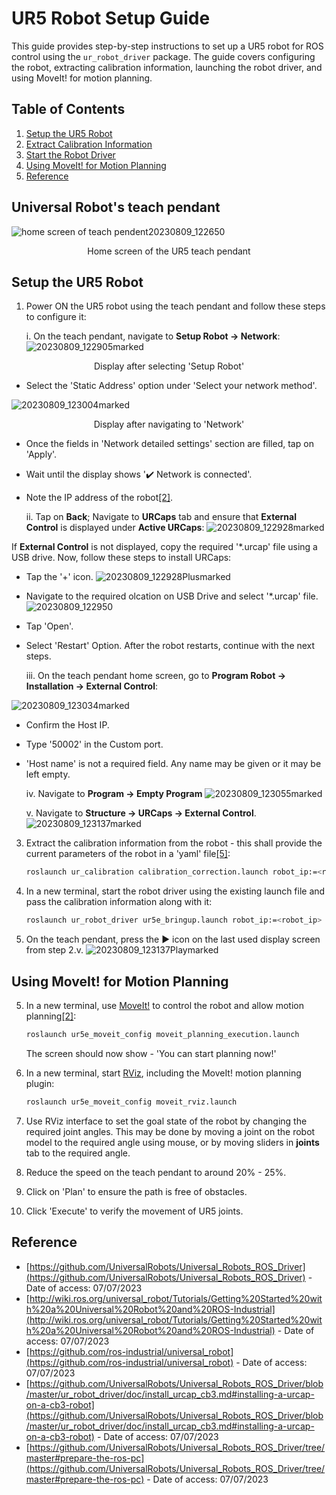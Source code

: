 # UR5 Robot Setup Guide

This guide provides step-by-step instructions to set up a UR5 robot for ROS control using the `ur_robot_driver` package. The guide covers configuring the robot, extracting calibration information, launching the robot driver, and using MoveIt! for motion planning.

## Table of Contents
1. [Setup the UR5 Robot](#setup-the-ur5-robot)
2. [Extract Calibration Information](#extract-calibration-information)
3. [Start the Robot Driver](#start-the-robot-driver)
4. [Using MoveIt! for Motion Planning](#using-moveit-for-motion-planning)
5. [Reference](#reference)

## Universal Robot's teach pendant
![home screen of teach pendent20230809_122650](https://github.com/robotvisionlabs/autonomous-manipulation/assets/17614773/39c7919b-aae4-4f4c-b3ac-25b87ac89825)
<p align="center">Home screen of the UR5 teach pendant</p>

## Setup the UR5 Robot

1. Power ON the UR5 robot using the teach pendant and follow these steps to configure it:

   i. On the teach pendant, navigate to **Setup Robot -> Network**:
![20230809_122905marked](https://github.com/robotvisionlabs/autonomous-manipulation/assets/17614773/484f5f27-180b-46a4-9cf9-145efe03e5f2)
<p align="center">Display after selecting 'Setup Robot'</p>

- Select the 'Static Address' option under 'Select your network method'.

![20230809_123004marked](https://github.com/robotvisionlabs/autonomous-manipulation/assets/17614773/88a82f4a-d567-4848-bb67-e049c4fa0e88)
<p align="center">Display after navigating to 'Network'</p>

- Once the fields in 'Network detailed settings' section are filled, tap on 'Apply'.
- Wait until the display shows ':heavy_check_mark: Network is connected'.
- Note the IP address of the robot[[2]](http://wiki.ros.org/universal_robot/Tutorials/Getting%20Started%20with%20a%20Universal%20Robot%20and%20ROS-Industrial).

    ii. Tap on **Back**; Navigate to **URCaps** tab and ensure that **External Control** is displayed under **Active URCaps**:
![20230809_122928marked](https://github.com/robotvisionlabs/autonomous-manipulation/assets/17614773/5f6bdecf-9669-46c8-9780-a2c580d7ac6e)

If **External Control** is not displayed, copy the required '\*.urcap' file using a USB drive. Now, follow these steps to install URCaps:

- Tap the '+' icon.
![20230809_122928Plusmarked](https://github.com/robotvisionlabs/autonomous-manipulation/assets/17614773/d4f3e685-110e-4458-bf7a-fb6308538045)

- Navigate to the required olcation on USB Drive and select '*.urcap' file.
![20230809_122950](https://github.com/robotvisionlabs/autonomous-manipulation/assets/17614773/3c1d9829-7d4e-4017-8190-075ab4c2e976)

- Tap 'Open'.
- Select 'Restart' Option. After the robot restarts, continue with the next steps.

    iii. On the teach pendant home screen, go to **Program Robot -> Installation -> External Control**:

![20230809_123034marked](https://github.com/robotvisionlabs/autonomous-manipulation/assets/17614773/f31fb691-c301-4c13-9865-477548f15e53)

- Confirm the Host IP.
- Type '50002' in the Custom port.
- 'Host name' is not a required field. Any name may be given or it may be left empty.

    iv. Navigate to **Program -> Empty Program**
  ![20230809_123055marked](https://github.com/robotvisionlabs/autonomous-manipulation/assets/17614773/f80dbd24-5f31-457b-9a40-cba0fb863df5)

    v. Navigate to **Structure -> URCaps -> External Control**.
    ![20230809_123137marked](https://github.com/robotvisionlabs/autonomous-manipulation/assets/17614773/806b9e36-5b6c-424f-a99b-bedb1d45bc56)

3. Extract the calibration information from the robot - this shall provide the current parameters of the robot in a 'yaml' file[[5]](https://github.com/UniversalRobots/Universal_Robots_ROS_Driver/tree/master#prepare-the-ros-pc):
    ```bash
    roslaunch ur_calibration calibration_correction.launch robot_ip:=<robot_ip> target_filename:="${HOME}/my_robot_calibration.yaml"
    ```

4. In a new terminal, start the robot driver using the existing launch file and pass the calibration information along with it:
    ```bash
    roslaunch ur_robot_driver ur5e_bringup.launch robot_ip:=<robot_ip> kinematics_config:="${HOME}/my_robot_calibration.yaml"
    ```

5. On the teach pendant, press the :arrow_forward: icon on the last used display screen from step 2.v.
![20230809_123137Playmarked](https://github.com/robotvisionlabs/autonomous-manipulation/assets/17614773/fe9a6d7f-6f40-4868-8b12-9a28dfde95dd)

## Using MoveIt! for Motion Planning

5. In a new terminal, use [MoveIt!](http://wiki.ros.org/action/show/moveit?action=show&redirect=MoveIt) to control the robot and allow motion planning[[2]](http://wiki.ros.org/universal_robot/Tutorials/Getting%20Started%20with%20a%20Universal%20Robot%20and%20ROS-Industrial):
    ```bash
    roslaunch ur5e_moveit_config moveit_planning_execution.launch
    ```
    The screen should now show - 'You can start planning now!'

6. In a new terminal, start [RViz](http://wiki.ros.org/rviz), including the MoveIt! motion planning plugin:
    ```bash
    roslaunch ur5e_moveit_config moveit_rviz.launch
    ```

7. Use RViz interface to set the goal state of the robot by changing the required joint angles. This may be done by moving a joint on the robot model to the required angle using mouse, or by moving sliders in **joints** tab to the required angle.
8. Reduce the speed on the teach pendant to around 20% - 25%.
9. Click on 'Plan' to ensure the path is free of obstacles.
10. Click 'Execute' to verify the movement of UR5 joints.

## Reference

- [https://github.com/UniversalRobots/Universal_Robots_ROS_Driver](https://github.com/UniversalRobots/Universal_Robots_ROS_Driver) - Date of access: 07/07/2023
- [http://wiki.ros.org/universal_robot/Tutorials/Getting%20Started%20with%20a%20Universal%20Robot%20and%20ROS-Industrial](http://wiki.ros.org/universal_robot/Tutorials/Getting%20Started%20with%20a%20Universal%20Robot%20and%20ROS-Industrial) - Date of access: 07/07/2023
- [https://github.com/ros-industrial/universal_robot](https://github.com/ros-industrial/universal_robot) - Date of access: 07/07/2023
- [https://github.com/UniversalRobots/Universal_Robots_ROS_Driver/blob/master/ur_robot_driver/doc/install_urcap_cb3.md#installing-a-urcap-on-a-cb3-robot](https://github.com/UniversalRobots/Universal_Robots_ROS_Driver/blob/master/ur_robot_driver/doc/install_urcap_cb3.md#installing-a-urcap-on-a-cb3-robot) - Date of access: 07/07/2023
- [https://github.com/UniversalRobots/Universal_Robots_ROS_Driver/tree/master#prepare-the-ros-pc](https://github.com/UniversalRobots/Universal_Robots_ROS_Driver/tree/master#prepare-the-ros-pc) - Date of access: 07/07/2023
